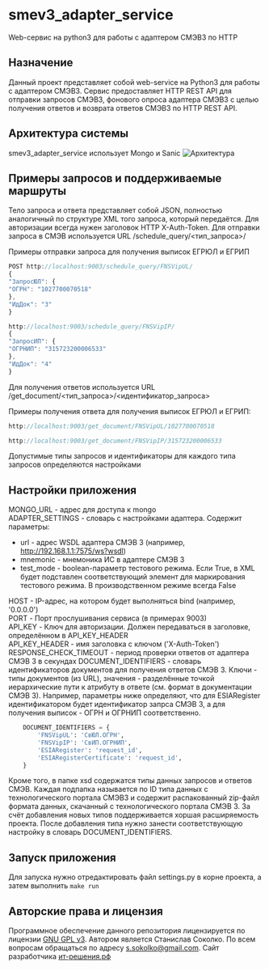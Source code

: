 # smev3_adapter_service
Web-сервис на python3 для работы с адаптером СМЭВ3 по HTTP
## Назначение
Данный проект представляет собой web-service на Python3 для работы с адаптером СМЭВ3. Сервис предоставляет HTTP REST API для отправки запросов СМЭВ3, фонового опроса адаптера СМЭВ3 с целью получения ответов и возврата ответов СМЭВ3 по HTTP REST API.
## Архитектура системы
smev3_adapter_service использует Mongo и Sanic
![Архитектура](https://raw.githubusercontent.com/s-sokolko/smev3_adapter_service/master/architecture.jpg)
## Примеры запросов и поддерживаемые маршруты
Тело запроса и ответа представляет собой JSON, полностью аналогичный по структуре XML того запроса, который передаётся. Для авторизации всегда нужен заголовок HTTP X-Auth-Token.
Для отправки запроса в СМЭВ используется URL /schedule_query/<тип_запроса>/

Примеры отправки запроса для получения выписок ЕГРЮЛ и ЕГРИП

```javascript
POST http://localhost:9003/schedule_query/FNSVipUL/
{
"ЗапросЮЛ": {
"ОГРН": "1027700070518"
},
"ИдДок": "3"
}
```

```javascript
http://localhost:9003/schedule_query/FNSVipIP/
{
"ЗапросИП": {
"ОГРНИП": "315723200006533"
},
"ИдДок": "4"
}
```

Для получения ответов используется URL /get_document/<тип_запроса>/<идентификатор_запроса>

Примеры получения ответа для получения выписок ЕГРЮЛ и ЕГРИП:

```javascript
http://localhost:9003/get_document/FNSVipUL/1027700070518
```

```javascript
http://localhost:9003/get_document/FNSVipIP/315723200006533
```

Допустимые типы запросов и идентификаторы для каждого типа запросов определяются настройками

## Настройки приложения
MONGO_URL - адрес для доступа к mongo  
ADAPTER_SETTINGS - словарь с настройками адаптера. Содержит параметры:
* url - адрес WSDL адаптера СМЭВ 3 (например, http://192.168.1.1:7575/ws?wsdl)  
* mnemonic - мнемоника ИС в адаптере СМЭВ 3  
* test_mode - boolean-параметр тестового режима. Если True, в XML будет подставлен соответствующий элемент для маркирования тестового режима. В производственном режиме всегда False  

HOST - IP-адрес, на котором будет выполняться bind (например, '0.0.0.0')  
PORT - Порт прослушивания сервиса (в примерах 9003)  
API_KEY - Ключ для авторизации. Должен передаваться в заголовке, определённом в API_KEY_HEADER  
API_KEY_HEADER - имя заголовка с ключом ('X-Auth-Token')  
RESPONSE_CHECK_TIMEOUT - период проверки ответов от адаптера СМЭВ 3 в секундах
DOCUMENT_IDENTIFIERS - словарь идентификаторов документов для получения ответов СМЭВ 3. Ключи - типы документов (из URL), значения - разделённые точкой иерархические пути к атрибуту в ответе (см. формат в документации СМЭВ 3). Например, параметры ниже определяют, что для ESIARegister идентификатором будет идентификатор запрса СМЭВ 3, а для получения выписок - ОГРН и ОГРНИП соответственно.

```python
    DOCUMENT_IDENTIFIERS = {
        'FNSVipUL': 'СвЮЛ.ОГРН',
        'FNSVipIP': 'СвИП.ОГРНИП',
        'ESIARegister': 'request_id',
        'ESIARegisterCertificate': 'request_id',
    }
```

Кроме того, в папке xsd содержатся типы данных запросов и ответов СМЭВ. Каждая подпапка называется по ID типа данных с технологического портала СМЭВ3 и содержит распакованный zip-файл формата данных, скачанный с технологического портала СМЭВ 3. За счёт добавления новых типов поддерживается хоршая расширяемость проекта. После добавления типа нужно занести соответствующую настройку в словарь DOCUMENT_IDENTIFIERS.

## Запуск приложения
Для запуска нужно отредактировать файл settings.py в корне проекта, а затем выполнить
`make run`

## Авторские права и лицензия
Программное обеспечение данного репозитория лицензируется по лицензии [GNU GPL v3](https://www.gnu.org/licenses/gpl-3.0.ru.html). Автором является Станислав Соколко. По всем вопросам обращаться по адресу s.sokolko@gmail.com. Сайт разработчика [ит-решения.рф](http://xn----jtbajd3aso1dzd.xn--p1ai/)
